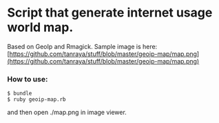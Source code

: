 # Script that generate internet usage world map.

Based on GeoIp and Rmagick.
Sample image is here: [https://github.com/tanraya/stuff/blob/master/geoip-map/map.png](https://github.com/tanraya/stuff/blob/master/geoip-map/map.png)

### How to use:

    $ bundle
    $ ruby geoip-map.rb

and then open ./map.png in image viewer.
